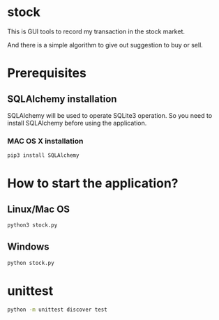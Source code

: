 # stock

This is GUI tools to record my transaction in the stock market.

And there is a simple algorithm to give out suggestion to buy or sell.

# Prerequisites

## SQLAlchemy installation

SQLAlchemy will be used to operate SQLite3 operation.
So you need to install SQLAlchemy before using the application.

### MAC OS X installation
```sh
pip3 install SQLAlchemy
```

# How to start the application?
## Linux/Mac OS
```sh
python3 stock.py
```
## Windows
```sh
python stock.py
```

# unittest
```sh
python -m unittest discover test
```
